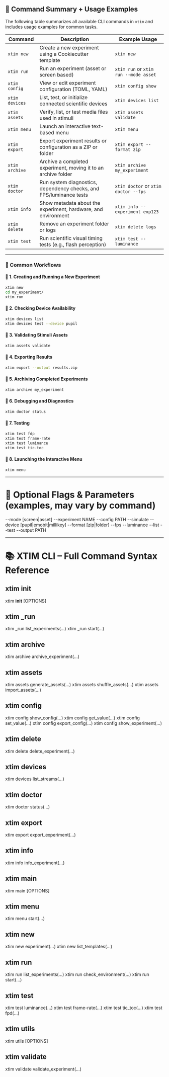 ## 🧰 Command Summary + Usage Examples

The following table summarizes all available CLI commands in `xtim` and includes usage examples for common tasks.

| Command          | Description                                                            | Example Usage                                   |
|------------------|------------------------------------------------------------------------|--------------------------------------------------|
| `xtim new`       | Create a new experiment using a Cookiecutter template                  | `xtim new`                                       |
| `xtim run`       | Run an experiment (asset or screen based)                              | `xtim run` or `xtim run --mode asset`            |
| `xtim config`    | View or edit experiment configuration (TOML, YAML)                     | `xtim config show`                               |
| `xtim devices`   | List, test, or initialize connected scientific devices                 | `xtim devices list`                              |
| `xtim assets`    | Verify, list, or test media files used in stimuli                      | `xtim assets validate`                           |
| `xtim menu`      | Launch an interactive text-based menu                                  | `xtim menu`                                      |
| `xtim export`    | Export experiment results or configuration as a ZIP or folder          | `xtim export --format zip`                       |
| `xtim archive`   | Archive a completed experiment, moving it to an archive folder         | `xtim archive my_experiment`                     |
| `xtim doctor`    | Run system diagnostics, dependency checks, and FPS/luminance tests     | `xtim doctor` or `xtim doctor --fps`             |
| `xtim info`      | Show metadata about the experiment, hardware, and environment          | `xtim info --experiment exp123`                  |
| `xtim delete`    | Remove an experiment folder or logs                                    | `xtim delete logs`                               |
| `xtim test`      | Run scientific visual timing tests (e.g., flash perception)            | `xtim test --luminance`                          |

---

### 🔄 Common Workflows

#### 🔹 1. Creating and Running a New Experiment
```bash
xtim new
cd my_experiment/
xtim run
```

#### 🔹 2. Checking Device Availability
```bash
xtim devices list
xtim devices test --device pupil
```

#### 🔹 3. Validating Stimuli Assets
```bash
xtim assets validate
```

#### 🔹 4. Exporting Results
```bash
xtim export --output results.zip
```

#### 🔹 5. Archiving Completed Experiments
```bash
xtim archive my_experiment
```

#### 🔹 6. Debugging and Diagnostics
```bash
xtim doctor status
```

#### 🔹 7. Testing
```bash
xtim test fdp
xtim test frame-rate
xtim test luminance
xtim test tic-toc
```

#### 🔹 8. Launching the Interactive Menu
```bash
xtim menu
```
---


# 🔧 Optional Flags & Parameters (examples, may vary by command)
  --mode [screen|asset]
  --experiment NAME
  --config PATH
  --simulate
  --device [pupil|emobit|millikey]
  --format [zip|folder]
  --fps
  --luminance
  --list
  --test
  --output PATH

---
# 📚 XTIM CLI – Full Command Syntax Reference

## xtim __init__
xtim __init__ [OPTIONS]

## xtim _run
xtim _run list_experiments(...)
xtim _run start(...)

## xtim archive
xtim archive archive_experiment(...)

## xtim assets
xtim assets generate_assets(...)
xtim assets shuffle_assets(...)
xtim assets import_assets(...)

## xtim config
xtim config show_config(...)
xtim config get_value(...)
xtim config set_value(...)
xtim config export_config(...)
xtim config show_experiment(...)

## xtim delete
xtim delete delete_experiment(...)

## xtim devices
xtim devices list_streams(...)

## xtim doctor
xtim doctor status(...)

## xtim export
xtim export export_experiment(...)

## xtim info
xtim info info_experiment(...)

## xtim main
xtim main [OPTIONS]

## xtim menu
xtim menu start(...)

## xtim new
xtim new experiment(...)
xtim new list_templates(...)

## xtim run
xtim run list_experiments(...)
xtim run check_environment(...)
xtim run start(...)

## xtim test
xtim test luminance(...)
xtim test frame-rate(...)
xtim test tic_toc(...)
xtim test fpd(...)

## xtim utils
xtim utils [OPTIONS]

## xtim validate
xtim validate validate_experiment(...)
